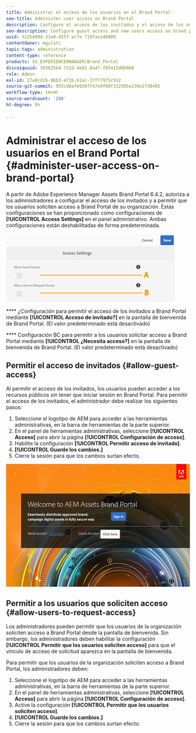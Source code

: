 ```yaml
---
title: Administrar el acceso de los usuarios en el Brand Portal
seo-title: Administer user access on Brand Portal
description: Configure el acceso de los invitados y el acceso de los nuevos usuarios en brand portal.
seo-description: Configure guest access and new users access on brand portal.
uuid: 522b499d-33a0-455f-ac7e-719face48009
contentOwner: mgulati
topic-tags: administration
content-type: reference
products: SG_EXPERIENCEMANAGER/Brand_Portal
discoiquuid: 393025b4-722d-4e81-8a47-f83415d0b9b6
role: Admin
exl-id: 27a9cd26-9bb3-473b-b1ac-37f77975c912
source-git-commit: 955cd8afe939ff47e9f08f312505e230e2f38495
workflow-type: tm+mt
source-wordcount: '288'
ht-degree: 9%

---
```


# Administrar el acceso de los usuarios en el Brand Portal {#administer-user-access-on-brand-portal}

A partir de Adobe Experience Manager Assets Brand Portal 6.4.2, autoriza a los administradores a configurar el acceso de los invitados y a permitir que los usuarios soliciten acceso a Brand Portal de su organización. Estas configuraciones se han proporcionado como configuraciones de **[!UICONTROL Access Settings]** en el panel administrativo. Ambas configuraciones están deshabilitadas de forma predeterminada.

![](assets/access-configs.png)

****   ¿Configuración para permitir el acceso de los invitados a Brand Portal mediante  **[!UICONTROL Acceso de invitado?]** en la pantalla de bienvenida de Brand Portal. (El valor predeterminado está desactivado)

****   Configuración BC para permitir a los usuarios solicitar acceso a Brand Portal mediante  **[!UICONTROL ¿Necesita acceso?]** en la pantalla de bienvenida de Brand Portal. (El valor predeterminado está desactivado)

## Permitir el acceso de invitados {#allow-guest-access}

Al permitir el acceso de los invitados, los usuarios pueden acceder a los recursos públicos sin tener que iniciar sesión en Brand Portal.
Para permitir el acceso de los invitados, el administrador debe realizar los siguientes pasos:

1. Seleccione el logotipo de AEM para acceder a las herramientas administrativas, en la barra de herramientas de la parte superior.
1. En el panel de herramientas administrativas, seleccione **[!UICONTROL Acceso]** para abrir la página **[!UICONTROL Configuración de acceso]**.
1. Habilite la configuración **[!UICONTROL Permitir acceso de invitado]**.
1. **[!UICONTROL Guarde los cambios.]**
1. Cierre la sesión para que los cambios surtan efecto.

![](assets/bp-welcome-screen.png)

## Permitir a los usuarios que soliciten acceso {#allow-users-to-request-access}

Los administradores pueden permitir que los usuarios de la organización soliciten acceso a Brand Portal desde la pantalla de bienvenida. Sin embargo, los administradores deben habilitar la configuración **[!UICONTROL Permitir que los usuarios soliciten acceso]** para que el vínculo de acceso de solicitud aparezca en la pantalla de bienvenida.

Para permitir que los usuarios de la organización soliciten acceso a Brand Portal, los administradores deben:

1. Seleccione el logotipo de AEM para acceder a las herramientas administrativas, en la barra de herramientas de la parte superior.
1. En el panel de herramientas administrativas, seleccione **[!UICONTROL Acceso]** para abrir la página **[!UICONTROL Configuración de acceso]**.
1. Active la configuración **[!UICONTROL Permitir que los usuarios soliciten acceso]**.
1. **[!UICONTROL Guarde los cambios.]**
1. Cierre la sesión para que los cambios surtan efecto.
